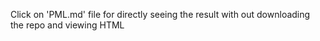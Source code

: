 Click on 'PML.md' file for directly seeing the result
with out downloading the repo and viewing HTML
